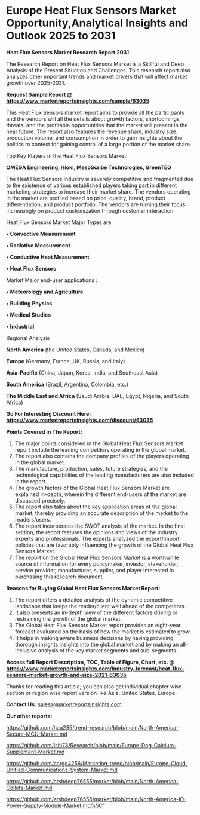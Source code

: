 # Europe Heat Flux Sensors Market Opportunity,Analytical Insights and Outlook 2025 to 2031

<strong>Heat Flux Sensors Market Research Report 2031</strong>

The Research Report on Heat Flux Sensors Market is a Skillful and Deep Analysis of the Present Situation and Challenges. This research report also analyzes other important trends and market drivers that will affect market growth over 2025-2031.

<strong>Request Sample Report @ <a href=https://www.marketreportsinsights.com/sample/63035>https://www.marketreportsinsights.com/sample/63035</a></strong>

This Heat Flux Sensors market report aims to provide all the participants and the vendors will all the details about growth factors, shortcomings, threats, and the profitable opportunities that the market will present in the near future. The report also features the revenue share, industry size, production volume, and consumption in order to gain insights about the politics to contest for gaining control of a large portion of the market share.

Top Key Players in the Heat Flux Sensors Market:

<strong>OMEGA Engineering, Hioki, MesoScribe Technologies, GreenTEG</strong>

The Heat Flux Sensors Industry is severely competitive and fragmented due to the existence of various established players taking part in different marketing strategies to increase their market share. The vendors operating in the market are profiled based on price, quality, brand, product differentiation, and product portfolio. The vendors are turning their focus increasingly on product customization through customer interaction.

Heat Flux Sensors Market Major Types are:

<strong>• Convective Measurement

• Radiative Measurement

• Conductive Heat Measurement

• Heat Flux Sensors</strong>

Market Major end-user applications :

<strong>• Meteorology and Agriculture

• Building Physics

• Medical Studies

• Industrial</strong>

Regional Analysis

</u><strong><b>North America</b></strong> (the United States, Canada, and Mexico)

<strong><b>Europe </b></strong>(Germany, France, UK, Russia, and Italy)

<strong><b>Asia-Pacific</b></strong> (China, Japan, Korea, India, and Southeast Asia)

<strong><b>South America</b></strong> (Brazil, Argentina, Colombia, etc.)

<strong><b>The Middle East and Africa</b></strong> (Saudi Arabia, UAE, Egypt, Nigeria, and South Africa)

<strong>Go For Interesting Discount Here: <a href=https://www.marketreportsinsights.com/discount/63035>https://www.marketreportsinsights.com/discount/63035</a></strong>

<strong>Points Covered in The Report:</strong>
<ol>
  <li>The major points considered in the Global Heat Flux Sensors Market report include the leading competitors operating in the global market.</li>
  <li>The report also contains the company profiles of the players operating in the global market.</li>
  <li>The manufacture, production, sales, future strategies, and the technological capabilities of the leading manufacturers are also included in the report.</li>
  <li>The growth factors of the Global Heat Flux Sensors Market are explained in-depth, wherein the different end-users of the market are discussed precisely.</li>
  <li>The report also talks about the key application areas of the global market, thereby providing an accurate description of the market to the readers/users.</li>
  <li>The report incorporates the SWOT analysis of the market. In the final section, the report features the opinions and views of the industry experts and professionals. The experts analyzed the export/import policies that are favorably influencing the growth of the Global Heat Flux Sensors Market.</li>
  <li>The report on the Global Heat Flux Sensors Market is a worthwhile source of information for every policymaker, investor, stakeholder, service provider, manufacturer, supplier, and player interested in purchasing this research document.</li>
</ol>
<strong>Reasons for Buying Global Heat Flux Sensors Market Report:</strong>

<ol>
  <li>The report offers a detailed analysis of the dynamic competitive landscape that keeps the reader/client well ahead of the competitors.</li>
  <li>It also presents an in-depth view of the different factors driving or restraining the growth of the global market.</li>
  <li>The Global Heat Flux Sensors Market report provides an eight-year forecast evaluated on the basis of how the market is estimated to grow.</li>
  <li>It helps in making aware business decisions by having providing thorough insights insights into the global market and by making an all-inclusive analysis of the key market segments and sub-segments.</li>
</ol>
<strong>Access full Report Description, TOC, Table of Figure, Chart, etc. @ <a href=https://www.marketreportsinsights.com/industry-forecast/heat-flux-sensors-market-growth-and-size-2021-63035>https://www.marketreportsinsights.com/industry-forecast/heat-flux-sensors-market-growth-and-size-2021-63035</a></strong>


Thanks for reading this article; you can also get individual chapter wise section or region wise report version like Asia, United States, Europe.

<strong>Contact Us:</strong>
sales@marketreportsinsights.com

<strong>Our other reports:</strong>

<a href=https://github.com/haq235/trend-research/blob/main/North-America-Secure-MCU-Market.md>https://github.com/haq235/trend-research/blob/main/North-America-Secure-MCU-Market.md</a>

<a href=https://github.com/Ishi78/Research/blob/main/Europe-Dog-Calcium-Supplement-Market.md>https://github.com/Ishi78/Research/blob/main/Europe-Dog-Calcium-Supplement-Market.md</a>

<a href=https://github.com/cargo4256/Marketing-trend/blob/main/Europe-Cloud-Unified-Communications-System-Market.md>https://github.com/cargo4256/Marketing-trend/blob/main/Europe-Cloud-Unified-Communications-System-Market.md</a>

<a href=https://github.com/arshdeep76555/market/blob/main/North-America-Collets-Market.md>https://github.com/arshdeep76555/market/blob/main/North-America-Collets-Market.md</a>

<a href=https://github.com/arshdeep76555/market/blob/main/North-America-IO-Power-Supply-Module-Market.md%5C>https://github.com/arshdeep76555/market/blob/main/North-America-IO-Power-Supply-Module-Market.md%5C</a>"

